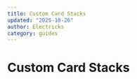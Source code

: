 ```yaml
---
title: Custom Card Stacks
updated: "2025-10-26"
author: Electricks
category: guides
---
```


# Custom Card Stacks

